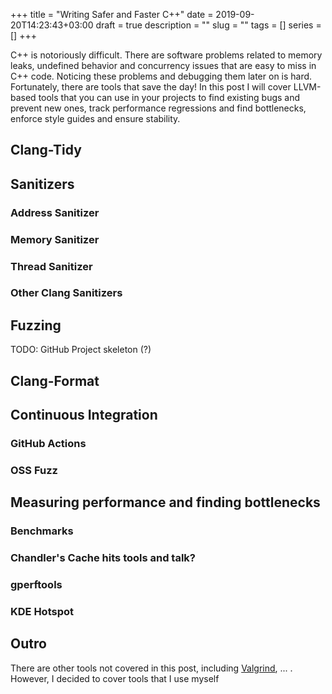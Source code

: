 +++
title = "Writing Safer and Faster C++"
date = 2019-09-20T14:23:43+03:00
draft = true
description = ""
slug = ""
tags = []
series = []
+++

C++ is notoriously difficult. There are software problems related to memory
leaks, undefined behavior and concurrency issues that are easy to miss in C++
code. Noticing these problems and debugging them later on is hard.
Fortunately, there are tools that save the day! In this post I will cover
LLVM-based tools that you can use in your projects to find existing bugs and
prevent new ones, track performance regressions and find bottlenecks, enforce
style guides and ensure stability.

<!--more-->

## Clang-Tidy

## Sanitizers

### Address Sanitizer

### Memory Sanitizer

### Thread Sanitizer

### Other Clang Sanitizers

## Fuzzing

TODO: GitHub Project skeleton (?)

## Clang-Format

## Continuous Integration

### GitHub Actions

### OSS Fuzz

## Measuring performance and finding bottlenecks

### Benchmarks

### Chandler's Cache hits tools and talk?

### gperftools

### KDE Hotspot

## Outro

There are other tools not covered in this post, including
[Valgrind](http://valgrind.org/), ... . However, I decided to cover tools
that I use myself
